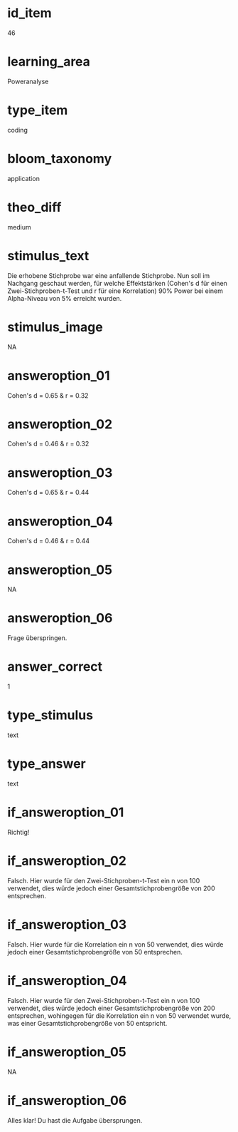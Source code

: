 # id_item
46

# learning_area
Poweranalyse

# type_item
coding

# bloom_taxonomy
application

# theo_diff
medium

# stimulus_text
Die erhobene Stichprobe war eine anfallende Stichprobe. Nun soll im Nachgang geschaut werden, für welche Effektstärken (Cohen's d für einen Zwei-Stichproben-t-Test und r für eine Korrelation) 90% Power bei einem Alpha-Niveau von 5% erreicht wurden.

# stimulus_image
NA

# answeroption_01
Cohen's d = 0.65 & r = 0.32

# answeroption_02
Cohen's d = 0.46 & r = 0.32

# answeroption_03
Cohen's d = 0.65 & r = 0.44

# answeroption_04
Cohen's d = 0.46 & r = 0.44

# answeroption_05
NA

# answeroption_06
Frage überspringen.

# answer_correct
1

# type_stimulus
text

# type_answer
text

# if_answeroption_01
Richtig!

# if_answeroption_02
Falsch. Hier wurde für den Zwei-Stichproben-t-Test ein n von 100 verwendet, dies würde jedoch einer Gesamtstichprobengröße von 200 entsprechen.

# if_answeroption_03
Falsch. Hier wurde für die Korrelation ein n von 50 verwendet, dies würde jedoch einer Gesamtstichprobengröße von 50 entsprechen.

# if_answeroption_04
Falsch. Hier wurde für den Zwei-Stichproben-t-Test ein n von 100 verwendet, dies würde jedoch einer Gesamtstichprobengröße von 200 entsprechen, wohingegen für die Korrelation ein n von 50 verwendet wurde, was einer Gesamtstichprobengröße von 50 entspricht.

# if_answeroption_05
NA

# if_answeroption_06
Alles klar! Du hast die Aufgabe übersprungen.

